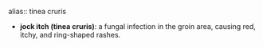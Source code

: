 alias:: tinea cruris

- **jock itch (tinea cruris)**: a fungal infection in the groin area, causing red, itchy, and ring-shaped rashes.